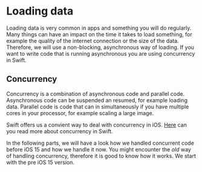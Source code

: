 # Loading data

Loading data is very common in apps and something you will do regularly. Many things can have an impact on the time it takes to load something, for example the quality of the internet connection or the size of the data. Therefore, we will use a non-blocking, asynchronous way of loading. If you want to write code that is running asynchronous you are using concurrency in Swift.

## Concurrency

Concurrency is a combination of asynchronous code and parallel code. Asynchronous code can be suspended an resumed, for example loading data. Parallel code is code that can in simultaneously if you have multiple cores in your processor, for example scaling a large image.

Swift offers us a convient way to deal with concurrency in iOS. [Here](https://docs.swift.org/swift-book/documentation/the-swift-programming-language/concurrency/) can you read more about concurrency in Swift.

In the following parts, we will have a look how we handled concurrent code before iOS 15 and how we handle it now. You might encounter the _old_ way of handling concurrency, therefore it is good to know how it works. We start with the pre iOS 15 version.
